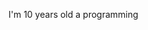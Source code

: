 I'm 10 years old a programming


<!---
BFYS/BFYS is a ✨ special ✨ repository because its `README.md` (this file) appears on your GitHub profile.
You can click the Preview link to take a look at your changes.
--->
